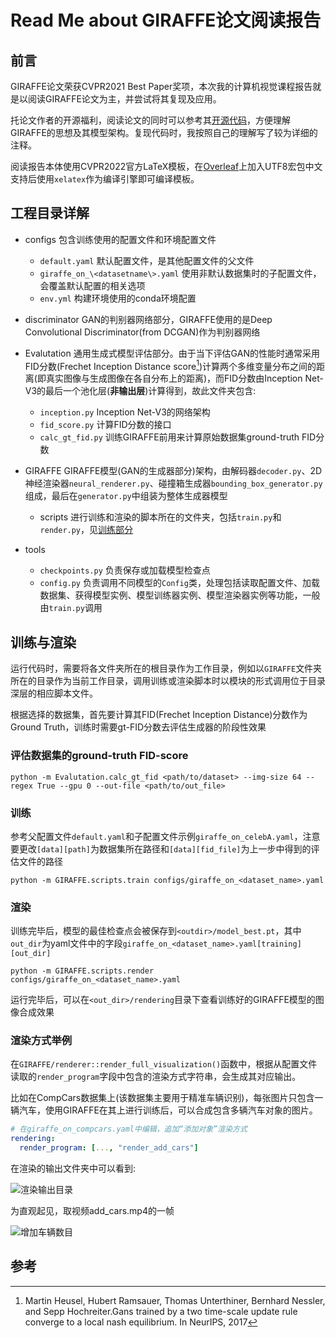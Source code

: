 # Read Me about GIRAFFE论文阅读报告

## 前言

GIRAFFE论文荣获CVPR2021 Best Paper奖项，本次我的计算机视觉课程报告就是以阅读GIRAFFE论文为主，并尝试将其复现及应用。

托论文作者的开源福利，阅读论文的同时可以参考其[开源代码](https://github.com/autonomousvision/giraffe)，方便理解GIRAFFE的思想及其模型架构。复现代码时，我按照自己的理解写了较为详细的注释。

阅读报告本体使用CVPR2022官方LaTeX模板，在[Overleaf](https://www.overleaf.com)上加入UTF8宏包中文支持后使用`xelatex`作为编译引擎即可编译模板。

## 工程目录详解

- configs
  包含训练使用的配置文件和环境配置文件
  - `default.yaml`
    默认配置文件，是其他配置文件的父文件
  - `giraffe_on_\<datasetname\>.yaml`
    使用非默认数据集时的子配置文件，会覆盖默认配置的相关选项
  - `env.yml`
    构建环境使用的conda环境配置
- discriminator
  GAN的判别器网络部分，GIRAFFE使用的是Deep Convolutional Discriminator(from DCGAN)作为判别器网络
- Evalutation
  通用生成式模型评估部分。由于当下评估GAN的性能时通常采用FID分数(Frechet Inception Distance score[^1])计算两个多维变量分布之间的距离(即真实图像与生成图像在各自分布上的距离)，而FID分数由Inception Net-V3的最后一个池化层(**非输出层**)计算得到，故此文件夹包含:
  - `inception.py`
    Inception Net-V3的网络架构
  - `fid_score.py`
    计算FID分数的接口
  - `calc_gt_fid.py`
    训练GIRAFFE前用来计算原始数据集ground-truth FID分数

- GIRAFFE
  GIRAFFE模型(GAN的生成器部分)架构，由解码器`decoder.py`、2D神经渲染器`neural_renderer.py`、碰撞箱生成器`bounding_box_generator.py`组成，最后在`generator.py`中组装为整体生成器模型
  - scripts 进行训练和渲染的脚本所在的文件夹，包括`train.py`和`render.py`，见[训练部分](#训练)
- tools
  - `checkpoints.py`
    负责保存或加载模型检查点
  - `config.py`
    负责调用不同模型的`Config`类，处理包括读取配置文件、加载数据集、获得模型实例、模型训练器实例、模型渲染器实例等功能，一般由`train.py`调用

## 训练与渲染

运行代码时，需要将各文件夹所在的根目录作为工作目录，例如以`GIRAFFE`文件夹所在的目录作为当前工作目录，调用训练或渲染脚本时以模块的形式调用位于目录深层的相应脚本文件。

根据选择的数据集，首先要计算其FID(Frechet Inception Distance)分数作为Ground Truth，训练时需要gt-FID分数去评估生成器的阶段性效果

### 评估数据集的ground-truth FID-score

```shell
python -m Evalutation.calc_gt_fid <path/to/dataset> --img-size 64 --regex True --gpu 0 --out-file <path/to/out_file> 
```

### 训练

参考父配置文件`default.yaml`和子配置文件示例`giraffe_on_celebA.yaml`，注意要更改`[data][path]`为数据集所在路径和`[data][fid_file]`为上一步中得到的评估文件的路径

```shell
python -m GIRAFFE.scripts.train configs/giraffe_on_<dataset_name>.yaml
```

### 渲染

训练完毕后，模型的最佳检查点会被保存到`<outdir>/model_best.pt`，其中`out_dir`为yaml文件中的字段`giraffe_on_<dataset_name>.yaml[training][out_dir]`

```shell
python -m GIRAFFE.scripts.render configs/giraffe_on_<dataset_name>.yaml
```

运行完毕后，可以在`<out_dir>/rendering`目录下查看训练好的GIRAFFE模型的图像合成效果

### 渲染方式举例

在`GIRAFFE/renderer::render_full_visualization()`函数中，根据从配置文件读取的`render_program`字段中包含的渲染方式字符串，会生成其对应输出。

比如在CompCars数据集上(该数据集主要用于精准车辆识别)，每张图片只包含一辆汽车，使用GIRAFFE在其上进行训练后，可以合成包含多辆汽车对象的图片。

```yaml
# 在giraffe_on_compcars.yaml中编辑，追加“添加对象”渲染方式
rendering:
  render_program: [..., "render_add_cars"]
```

在渲染的输出文件夹中可以看到:

![渲染输出目录](https://i.loli.net/2021/12/01/PF9iAtSjOEua7fp.png)

为直观起见，取视频add_cars.mp4的一帧

![增加车辆数目](https://i.loli.net/2021/12/01/ZiqauJdoy4s1OtK.png)

## 参考

[^1]:Martin Heusel, Hubert Ramsauer, Thomas Unterthiner, Bernhard Nessler, and Sepp Hochreiter.Gans trained by a two time-scale update rule converge to a local nash equilibrium. In NeurIPS, 2017

